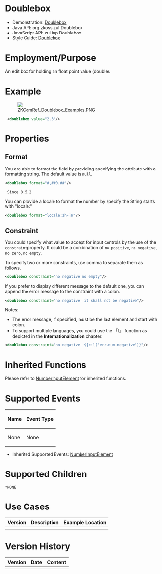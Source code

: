 

# Doublebox

- Demonstration:
  [Doublebox](http://www.zkoss.org/zkdemo/input/form_sample)
- Java API: <javadoc>org.zkoss.zul.Doublebox</javadoc>
- JavaScript API: <javadoc directory="jsdoc">zul.inp.Doublebox</javadoc>
- Style Guide: [
  Doublebox](ZK_Style_Guide/XUL_Component_Specification/Doublebox)

# Employment/Purpose

An edit box for holding an float point value (double).

# Example

<figure>
<img src="images/ZKComRef_Doublebox_Examples.PNG
title="ZKComRef_Doublebox_Examples.PNG" />
<figcaption>ZKComRef_Doublebox_Examples.PNG</figcaption>
</figure>

``` xml
 <doublebox value="2.3"/>
```

# Properties

## Format

You are able to format the field by providing specifying the attribute
with a formatting string. The default value is `null`.

``` xml
<doublebox format="#,##0.##"/>
```

` Since 8.5.2`

You can provide a locale to format the number by specify the String
starts with "locale:"

``` xml
<doublebox format="locale:zh-TW"/>
```

## Constraint

You could specify what value to accept for input controls by the use of
the `constraint`property. It could be a combination of `no positive`,
`no negative`, `no zero`, `no empty`.

To specify two or more constraints, use comma to separate them as
follows.

``` xml
<doublebox constraint="no negative,no empty"/>
```

If you prefer to display different message to the default one, you can
append the error message to the constraint with a colon.

``` xml
<doublebox constraint="no negative: it shall not be negative"/>
```

Notes:

- The error message, if specified, must be the last element and start
  with colon.
- To support multiple languages, you could use the 「l」 function as
  depicted in the **Internationalization** chapter.

``` xml
<doublebox constraint="no negative: ${c:l('err.num.negative')}"/>
```

# Inherited Functions

Please refer to [
NumberInputElement](ZK_Component_Reference/Base_Components/NumberInputElement)
for inherited functions.

# Supported Events

<table>
<thead>
<tr class="header">
<th><center>
<p>Name</p>
</center></th>
<th><center>
<p>Event Type</p>
</center></th>
</tr>
</thead>
<tbody>
<tr class="odd">
<td><p>None</p></td>
<td><p>None</p></td>
</tr>
</tbody>
</table>

- Inherited Supported Events: [
  NumberInputElement](ZK_Component_Reference/Base_Components/NumberInputElement#Supported_Events)

# Supported Children

`*NONE`

# Use Cases

| Version | Description | Example Location |
|---------|-------------|------------------|
|         |             |                  |

# Version History



| Version | Date | Content |
|---------|------|---------|
|         |      |         |


